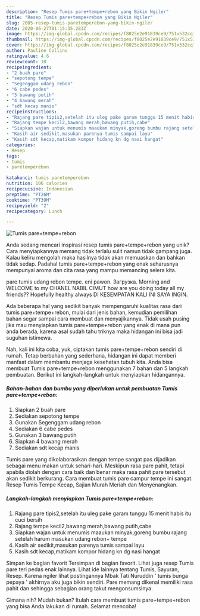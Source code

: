 ```yaml
---
description: "Resep Tumis pare+tempe+rebon yang Bikin Ngiler"
title: "Resep Tumis pare+tempe+rebon yang Bikin Ngiler"
slug: 2005-resep-tumis-paretemperebon-yang-bikin-ngiler
date: 2020-06-27T01:15:35.283Z
image: https://img-global.cpcdn.com/recipes/f8025e2e91839ce9/751x532cq70/tumis-paretemperebon-foto-resep-utama.jpg
thumbnail: https://img-global.cpcdn.com/recipes/f8025e2e91839ce9/751x532cq70/tumis-paretemperebon-foto-resep-utama.jpg
cover: https://img-global.cpcdn.com/recipes/f8025e2e91839ce9/751x532cq70/tumis-paretemperebon-foto-resep-utama.jpg
author: Pauline Collins
ratingvalue: 4.6
reviewcount: 10
recipeingredient:
- "2 buah pare"
- "sepotong tempe"
- "Segenggam udang rebon"
- "6 cabe pedes"
- "3 bawang putih"
- "4 bawang merah"
- "sdt kecap manis"
recipeinstructions:
- "Rajang pare tipis2,setelah itu uleg pake garam tunggu 15 menit habis itu cuci bersih"
- "Rajang tempe kecil2,bawang merah,bawang putih,cabe"
- "Siapkan wajan untuk menumis maaukan minyak,goreng bumbu rajang setelah harum masukan udang rebon+ tempe"
- "Kasih air sedikit,masukan parenya tumis sampai layu"
- "Kasih sdt kecap,matikam kompor hidang kn dg nasi hangat"
categories:
- Resep
tags:
- tumis
- paretemperebon

katakunci: tumis paretemperebon 
nutrition: 106 calories
recipecuisine: Indonesian
preptime: "PT26M"
cooktime: "PT39M"
recipeyield: "2"
recipecategory: Lunch

---
```



![Tumis pare+tempe+rebon](https://img-global.cpcdn.com/recipes/f8025e2e91839ce9/751x532cq70/tumis-paretemperebon-foto-resep-utama.jpg)

Anda sedang mencari inspirasi resep tumis pare+tempe+rebon yang unik? Cara menyiapkannya memang tidak terlalu sulit namun tidak gampang juga. Kalau keliru mengolah maka hasilnya tidak akan memuaskan dan bahkan tidak sedap. Padahal tumis pare+tempe+rebon yang enak seharusnya mempunyai aroma dan cita rasa yang mampu memancing selera kita.

pare tumis udang rebon tempe. eni pawon. Загрузка. Morning and WELCOME to my CHANEL NABIL CIMUT how are you doing today all my friends?? Hopefully healthy always DI KESEMPATAN KALI INI SAYA INGIN.

Ada beberapa hal yang sedikit banyak mempengaruhi kualitas rasa dari tumis pare+tempe+rebon, mulai dari jenis bahan, kemudian pemilihan bahan segar sampai cara membuat dan menyajikannya. Tidak usah pusing jika mau menyiapkan tumis pare+tempe+rebon yang enak di mana pun anda berada, karena asal sudah tahu triknya maka hidangan ini bisa jadi suguhan istimewa.


Nah, kali ini kita coba, yuk, ciptakan tumis pare+tempe+rebon sendiri di rumah. Tetap berbahan yang sederhana, hidangan ini dapat memberi manfaat dalam membantu menjaga kesehatan tubuh kita. Anda bisa membuat Tumis pare+tempe+rebon menggunakan 7 bahan dan 5 langkah pembuatan. Berikut ini langkah-langkah untuk menyiapkan hidangannya.

<!--inarticleads1-->

##### Bahan-bahan dan bumbu yang diperlukan untuk pembuatan Tumis pare+tempe+rebon:

1. Siapkan 2 buah pare
1. Sediakan sepotong tempe
1. Gunakan Segenggam udang rebon
1. Sediakan 6 cabe pedes
1. Gunakan 3 bawang putih
1. Siapkan 4 bawang merah
1. Sediakan sdt kecap manis


Tumis pare yang dikolaborasikan dengan tempe sangat pas dijadikan sebagai menu makan untuk sehari-hari. Meskipun rasa pare pahit, tetapi apabila diolah dengan cara baik dan benar maka rasa pahit pare tersebut akan sedikit berkurang. Cara membuat tumis pare campur tempe ini sangat. Resep Tumis Tempe Kecap, Sajian Murah Meriah dan Menyenangkan. 

<!--inarticleads2-->

##### Langkah-langkah menyiapkan Tumis pare+tempe+rebon:

1. Rajang pare tipis2,setelah itu uleg pake garam tunggu 15 menit habis itu cuci bersih
1. Rajang tempe kecil2,bawang merah,bawang putih,cabe
1. Siapkan wajan untuk menumis maaukan minyak,goreng bumbu rajang setelah harum masukan udang rebon+ tempe
1. Kasih air sedikit,masukan parenya tumis sampai layu
1. Kasih sdt kecap,matikam kompor hidang kn dg nasi hangat


Simpan ke bagian favorit Tersimpan di bagian favorit. Lihat juga resep Tumis pare teri pedas enak lainnya. Lihat ide lainnya tentang Tumis, Sayuran, Resep. Karena ngiler lihat postingannya Mbak Tati Nuruddin &#39; tumis bunga pepaya &#39; akhirnya aku juga bikin sendiri. Pare memang dikenal memiliki rasa pahit dan sehingga sebagian orang takut mengonsumsinya. 

Gimana nih? Mudah bukan? Itulah cara membuat tumis pare+tempe+rebon yang bisa Anda lakukan di rumah. Selamat mencoba!
